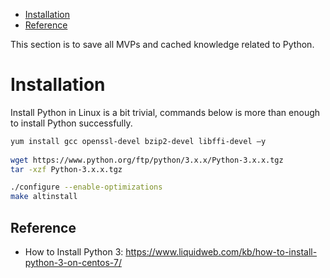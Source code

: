 

- [Installation](#installation)
- [Reference](#reference)

This section is to save all MVPs and cached knowledge related to Python.


# Installation

Install Python in Linux is a bit trivial, commands below is more than enough to install Python successfully.
 
```sh
yum install gcc openssl-devel bzip2-devel libffi-devel –y
 
wget https://www.python.org/ftp/python/3.x.x/Python-3.x.x.tgz
tar -xzf Python-3.x.x.tgz

./configure --enable-optimizations
make altinstall
```


## Reference

- How to Install Python 3: https://www.liquidweb.com/kb/how-to-install-python-3-on-centos-7/
